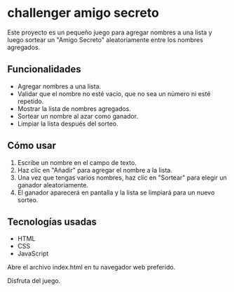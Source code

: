 
# challenger amigo secreto
Este proyecto es un pequeño juego para agregar nombres a una lista y luego sortear un "Amigo Secreto" aleatoriamente entre los nombres agregados.

## Funcionalidades

- Agregar nombres a una lista.
- Validar que el nombre no esté vacío, que no sea un número ni esté repetido.
- Mostrar la lista de nombres agregados.
- Sortear un nombre al azar como ganador.
- Limpiar la lista después del sorteo.

## Cómo usar

1. Escribe un nombre en el campo de texto.
2. Haz clic en "Añadir" para agregar el nombre a la lista.
3. Una vez que tengas varios nombres, haz clic en "Sortear" para elegir un ganador aleatoriamente.
4. El ganador aparecerá en pantalla y la lista se limpiará para un nuevo sorteo.

## Tecnologías usadas

- HTML
- CSS
- JavaScript

Abre el archivo index.html en tu navegador web preferido.

Disfruta del juego.
